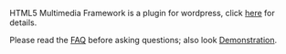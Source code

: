 HTML5 Multimedia Framework is a plugin for wordpress, click [here](http://wordpress.org/extend/plugins/wphtml5player/) for details.

Please read the [FAQ](http://code.google.com/p/html5videoplayer/wiki/FAQ) before asking questions; also look [Demonstration](http://cj-jackson.com/projects/autoembed-and-html-5-player-plugin-demo/).